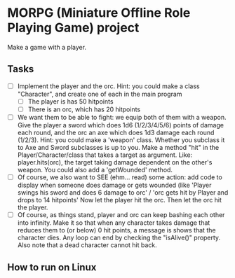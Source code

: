 # MORPG (Miniature Offline Role Playing Game) project

Make a game with a player.

## Tasks

- [ ] Implement the player and the orc. Hint: you could make a class "Character", and create one of each in the main 
  program
  -[ ] The player is has 50 hitpoints
  -[ ] There is an orc, which has 20 hitpoints
-[ ] We want them to be able to fight: we equip both of them with a weapon. Give the player a sword which does 1d6 (1/2/3/4/5/6) points of damage each round, and the orc an axe which does 1d3 damage each round (1/2/3). Hint: you could make a 'weapon' class. Whether you subclass it to Axe and Sword subclasses is up to you. Make a method "hit" in the Player/Character/class that takes a target as argument. Like: player.hits(orc), the target taking damage dependent on the other's weapon. You could also add a 'getWounded' method.
-[ ] Of course, we also want to SEE (ehm... read) some action: add code to display when someone does damage or gets wounded (like 'Player swings his sword and does 6 damage to orc' / 'orc gets hit by Player and drops to 14 hitpoints' Now let the player hit the orc. Then let the orc hit the player.
-[ ] Of course, as things stand, player and orc can keep bashing each other into infinity. Make it so that when any character takes damage that reduces them to (or below) 0 hit points, a message is shows that the character dies. Any loop can end by checking the "isAlive()" property. Also note that a dead character cannot hit back.

## How to run on Linux

